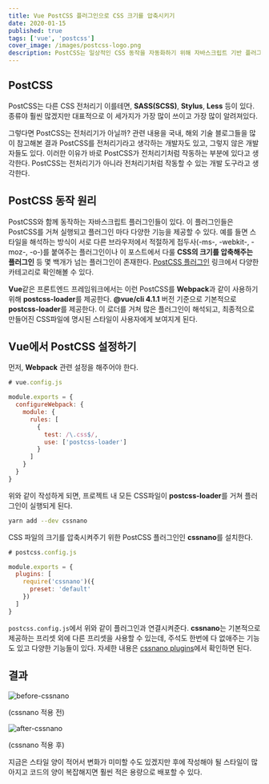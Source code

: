```yaml
---
title: Vue PostCSS 플러그인으로 CSS 크기를 압축시키기
date: 2020-01-15
published: true
tags: ['vue', 'postcss']
cover_image: /images/postcss-logo.png
description: PostCSS는 일상적인 CSS 동작을 자동화하기 위해 자바스크립트 기반 플러그인을 사용하는 소프트웨어 개발 도구이다. 이 도구는 위키백과, 페이스북, 깃허브의 코드를 개발하기 위해 사용되어 왔다. PostCSS는 npm 사용자들 간에 가장 선호되는 CSS 도구이다.
---
```


## PostCSS

PostCSS는 다른 CSS 전처리기 이를테면, **SASS(SCSS)**, **Stylus**, **Less** 등이 있다. 종류야 훨씬 많겠지만 대표적으로 이 세가지가 가장 많이 쓰이고 가장 많이 알려져있다.

그렇다면 PostCSS는 전처리기가 아닐까? 관련 내용을 국내, 해외 기술 블로그들을 많이 참고해본 결과 PostCSS를 전처리기라고 생각하는 개발자도 있고, 그렇지 않은 개발자들도 있다. 이러한 이유가 바로 PostCSS가 전처리기처럼 작동하는 부분에 있다고 생각한다. PostCSS는 전처리기가 아니라 전처리기처럼 작동할 수 있는 개발 도구라고 생각한다.

## PostCSS 동작 원리

PostCSS와 함께 동작하는 자바스크립트 플러그인들이 있다. 이 플러그인들은 PostCSS를 거쳐 실행되고 플러그인 마다 다양한 기능을 제공할 수 있다. 예를 들면 스타일을 해석하는 방식이 서로 다른 브라우저에서 적절하게 접두사(-ms-, -webkit-, -moz-, -o-)를 붙여주는 플러그인이나 이 포스트에서 다룰 **CSS의 크기를 압축해주는 플러그인** 등 몇 백개가 넘는 플러그인이 존재한다. [PostCSS 플러그인](https://www.postcss.parts/) 링크에서 다양한 카테고리로 확인해볼 수 있다.

**Vue**같은 프론트엔드 프레임워크에서는 이런 PostCSS를 **Webpack**과 같이 사용하기 위해 **postcss-loader**를 제공한다. **@vue/cli 4.1.1** 버전 기준으로 기본적으로 **postcss-loader**를 제공한다. 이 로더를 거쳐 많은 플러그인이 해석되고, 최종적으로 만들어진 CSS파일에 명시된 스타일이 사용자에게 보여지게 된다.

## Vue에서 PostCSS 설정하기

먼저, **Webpack** 관련 설정을 해주어야 한다.

```js
# vue.config.js

module.exports = {
  configureWebpack: {
    module: {
      rules: [
        {
          test: /\.css$/,
          use: ['postcss-loader']
        }
      ]
    }
  }
}
```

위와 같이 작성하게 되면, 프로젝트 내 모든 CSS파일이 **postcss-loader**를 거쳐 플러그인이 실행되게 된다.

```sh
yarn add --dev cssnano
```

CSS 파일의 크기를 압축시켜주기 위한 PostCSS 플러그인인 **cssnano**를 설치한다.

```js
# postcss.config.js

module.exports = {
  plugins: [
    require('cssnano')({
      preset: 'default'
    })
  ]
}
```

`postcss.config.js`에서 위와 같이 플러그인과 연결시켜준다. **cssnano**는 기본적으로 제공하는 프리셋 외에 다른 프리셋을 사용할 수 있는데, 주석도 한번에 다 없애주는 기능도 있고 다양한 기능들이 있다. 자세한 내용은 [cssnano plugins](https://cssnano.co/guides/presets/)에서 확인하면 된다.

## 결과

![before-cssnano](/images/before-cssnano.png)

(cssnano 적용 전)

![after-cssnano](/images/after-cssnano.png)

(cssnano 적용 후)

지금은 스타일 양이 적어서 변화가 미미할 수도 있겠지만 후에 작성해야 될 스타일이 많아지고 코드의 양이 복잡해지면 훨씬 적은 용량으로 배포할 수 있다.

